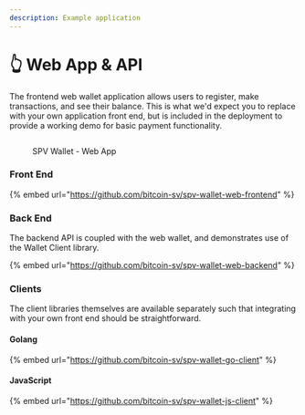```yaml
---
description: Example application
---
```


# 👆 Web App & API

The frontend web wallet application allows users to register, make transactions, and see their balance. This is what we'd expect you to replace with your own application front end, but is included in the deployment to provide a working demo for basic payment functionality.

<figure><img src="..//.gitbook/assets/Web App SPV Wallet.png" alt=""><figcaption><p>SPV Wallet - Web App</p></figcaption></figure>

### Front End

{% embed url="https://github.com/bitcoin-sv/spv-wallet-web-frontend" %}

### Back End

The backend API is coupled with the web wallet, and demonstrates use of the Wallet Client library.

{% embed url="https://github.com/bitcoin-sv/spv-wallet-web-backend" %}

### Clients

The client libraries themselves are available separately such that integrating with your own front end should be straightforward.

#### Golang

{% embed url="https://github.com/bitcoin-sv/spv-wallet-go-client" %}

#### JavaScript

{% embed url="https://github.com/bitcoin-sv/spv-wallet-js-client" %}
